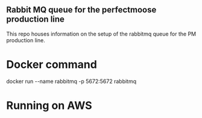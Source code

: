 ## Rabbit MQ queue for the perfectmoose production line

This repo houses information on the setup of the rabbitmq queue for the PM production line.


# Docker command
docker run --name rabbitmq -p 5672:5672 rabbitmq

# Running on AWS

